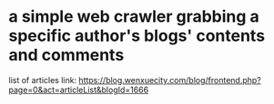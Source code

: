 # a simple web crawler grabbing a specific author's blogs' contents and comments
list of articles link: https://blog.wenxuecity.com/blog/frontend.php?page=0&act=articleList&blogId=1666
